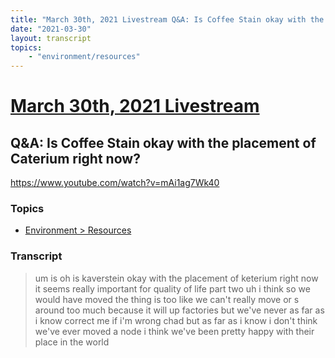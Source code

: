 ```yaml
---
title: "March 30th, 2021 Livestream Q&A: Is Coffee Stain okay with the placement of Caterium right now?"
date: "2021-03-30"
layout: transcript
topics:
    - "environment/resources"
---
```

# [March 30th, 2021 Livestream](../2021-03-30.md)
## Q&A: Is Coffee Stain okay with the placement of Caterium right now?
https://www.youtube.com/watch?v=mAi1ag7Wk40

### Topics
* [Environment > Resources](../topics/environment/resources.md)

### Transcript

> um is oh is kaverstein okay with the placement of keterium right now it seems really important for quality of life part two uh i think so we would have moved the thing is too like we can't really move or s around too much because it will up factories but we've never as far as i know correct me if i'm wrong chad but as far as i know i don't think we've ever moved a node i think we've been pretty happy with their place in the world
